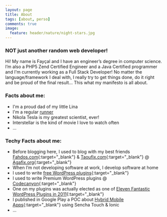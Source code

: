 ```yaml
---
layout: page
title: About
tags: [about, perso]
comments: true
image:
  feature: header/nature/night-stars.jpg
---
```

### NOT just another random web developer!

Hi! My name is Fayçal and I have an engineer’s degree in computer science. I’m also a PHP5 Zend Certified Engineer and a Java Certified programmer and I'm currently working as a Full Stack Developer! No matter the language/framework I deal with, I really try to get things done, do it right and be proud of the final result... This what my manifesto is all about.

### Facts about me:
* I'm a proud dad of my little Lina
* I'm a regular <a href="https://www.strava.com/athletes/49053018" target="_blank">runner</a>
* Nikola Tesla is my greatest scientist, ever!
* Interstellar is the kind of movie I love to watch often
* ...

### Techy Facts about me:
* Before blogging here, I used to blog with my best friends [Fahdos.com](http://fahdos.com){:target="_blank"} & [Taoufix.com](http://taoufix.com){:target="_blank"} @ [Agafix.org](http://agafix.org){:target="_blank"}
* When I’m not developing software at work, I develop software at home
* I used to write [free WordPress plugins](http://profiles.wordpress.org/fay-1){:target="_blank"}
* I used to write Premium WordPress plugins @ [Codecanyon](http://codecanyon.net/user/fayway){:target="_blank"}
* One on my plugins was actually elected as one of [Eleven Fantastic WordPress Plugins in 2011](http://wp.tutsplus.com/articles/codecanyon-yearly-roundup-eleven-fantastic-wordpress-plugins-from-2011/){:target="_blank"}
* I published in Google Play a POC about [Hybrid Mobile Apps](https://play.google.com/store/apps/developer?id=Fayway+Labs){:target="_blank"} using Sencha Touch & Ionic
* ...
